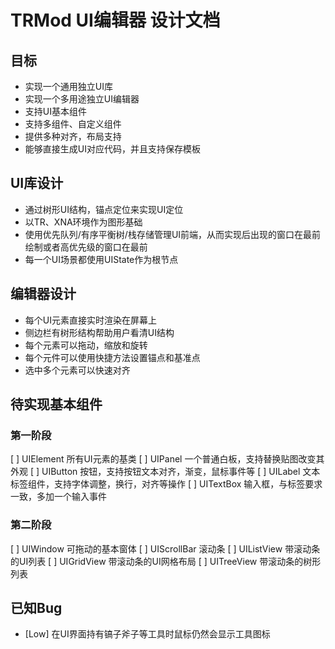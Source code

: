 ﻿# TRMod UI编辑器 设计文档

## 目标
- 实现一个通用独立UI库
- 实现一个多用途独立UI编辑器
- 支持UI基本组件
- 支持多组件、自定义组件
- 提供多种对齐，布局支持
- 能够直接生成UI对应代码，并且支持保存模板

## UI库设计
- 通过树形UI结构，锚点定位来实现UI定位
- 以TR、XNA环境作为图形基础
- 使用优先队列/有序平衡树/栈存储管理UI前端，从而实现后出现的窗口在最前绘制或者高优先级的窗口在最前
- 每一个UI场景都使用UIState作为根节点

## 编辑器设计
- 每个UI元素直接实时渲染在屏幕上
- 侧边栏有树形结构帮助用户看清UI结构
- 每个元素可以拖动，缩放和旋转
- 每个元件可以使用快捷方法设置锚点和基准点
- 选中多个元素可以快速对齐

## 待实现基本组件
### 第一阶段
[ ] UIElement 所有UI元素的基类
[ ] UIPanel 一个普通白板，支持替换贴图改变其外观
[ ] UIButton 按钮，支持按钮文本对齐，渐变，鼠标事件等
[ ] UILabel 文本标签组件，支持字体调整，换行，对齐等操作
[ ] UITextBox 输入框，与标签要求一致，多加一个输入事件

### 第二阶段
[ ] UIWindow 可拖动的基本窗体
[ ] UIScrollBar 滚动条
[ ] UIListView 带滚动条的UI列表
[ ] UIGridView 带滚动条的UI网格布局
[ ] UITreeView 带滚动条的树形列表


## 已知Bug
- [Low] 在UI界面持有镐子斧子等工具时鼠标仍然会显示工具图标